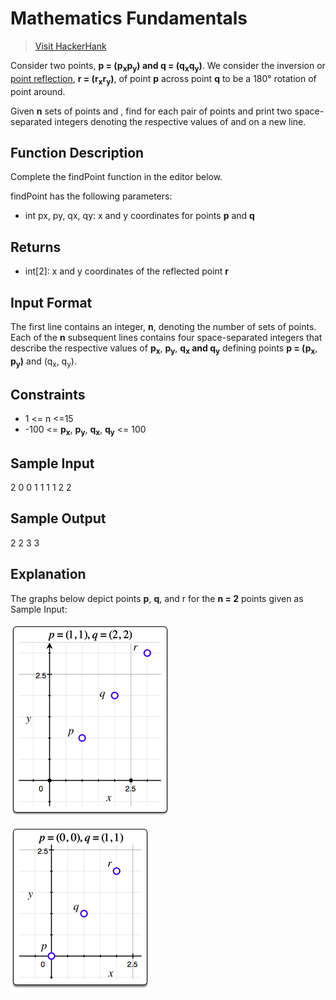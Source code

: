 # Mathematics Fundamentals
> [Visit HackerHank](https://www.hackerrank.com/challenges/find-point/problem?isFullScreen=true)

Consider two points, **p = (p<sub>x</sub>p<sub>y</sub>) and q = (q<sub>x</sub>q<sub>y</sub>)**.
We consider the inversion or [point reflection](https://en.wikipedia.org/wiki/Point_reflection),
**r = (r<sub>x</sub>r<sub>y</sub>)**, of point **p** across point **q** to be a 180&#176; rotation of point around.

Given **n** sets of points  and , find  for each pair of points and print two space-separated integers denoting the respective values of  and  on a new line.

## Function Description

Complete the findPoint function in the editor below.

findPoint has the following parameters:

- int px, py, qx, qy: x and y coordinates for points **p** and **q**

## Returns

- int[2]: x and y coordinates of the reflected point **r**

## Input Format

The first line contains an integer, **n**, denoting the number of sets of points.
Each of the **n** subsequent lines contains four space-separated integers that describe the respective values of
**p<sub>x</sub>**, **p<sub>y</sub>**, **q<sub>x</sub> and q<sub>y</sub>** defining points **p = (p<sub>x</sub>**, **p<sub>y</sub>)**
and (q<sub>x</sub>, q<sub>y</sub>).

## Constraints
- 1 <= n <=15
- -100 <= **p<sub>x</sub>**, **p<sub>y</sub>**, **q<sub>x</sub>**, **q<sub>y</sub>** <= 100

## Sample Input

2
0 0 1 1
1 1 2 2

## Sample Output

2 2
3 3

## Explanation

The graphs below depict points **p**, **q**, and r for the **n = 2** points given as Sample Input:

![point 1](./points1.png)

![point 2](./points2.png)